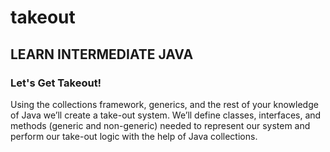 # takeout

## LEARN INTERMEDIATE JAVA

### Let's Get Takeout!

Using the collections framework, generics, 
and the rest of your knowledge of Java we’ll create a take-out system. 
We’ll define classes, interfaces, and methods (generic and non-generic)
needed to represent our system and perform our 
take-out logic with the help of Java collections.
